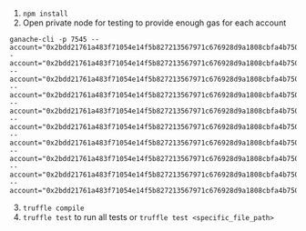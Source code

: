 1. `npm install` 
2. Open private node for testing to provide enough gas for each account
```
ganache-cli -p 7545 --account="0x2bdd21761a483f71054e14f5b827213567971c676928d9a1808cbfa4b7501200,1000000000000000000000000"--account="0x2bdd21761a483f71054e14f5b827213567971c676928d9a1808cbfa4b7501201,1000000000000000000000000" --account="0x2bdd21761a483f71054e14f5b827213567971c676928d9a1808cbfa4b7501202,1000000000000000000000000" --account="0x2bdd21761a483f71054e14f5b827213567971c676928d9a1808cbfa4b7501203,1000000000000000000000000" --account="0x2bdd21761a483f71054e14f5b827213567971c676928d9a1808cbfa4b7501204,1000000000000000000000000" --account="0x2bdd21761a483f71054e14f5b827213567971c676928d9a1808cbfa4b7501205,1000000000000000000000000" --account="0x2bdd21761a483f71054e14f5b827213567971c676928d9a1808cbfa4b7501206,1000000000000000000000000" --account="0x2bdd21761a483f71054e14f5b827213567971c676928d9a1808cbfa4b7501207,1000000000000000000000000" --account="0x2bdd21761a483f71054e14f5b827213567971c676928d9a1808cbfa4b7501208,1000000000000000000000000" --account="0x2bdd21761a483f71054e14f5b827213567971c676928d9a1808cbfa4b7501209,1000000000000000000000000"
```
3. `truffle compile`
4. `truffle test` to run all tests or `truffle test <specific_file_path>` 